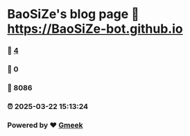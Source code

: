 # BaoSiZe's blog page :link: https://BaoSiZe-bot.github.io 
### :page_facing_up: [4](https://BaoSiZe-bot.github.io/tag.html) 
### :speech_balloon: 0 
### :hibiscus: 8086 
### :alarm_clock: 2025-03-22 15:13:24 
### Powered by :heart: [Gmeek](https://github.com/Meekdai/Gmeek)
